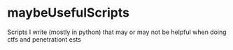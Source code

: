 # maybeUsefulScripts
Scripts I write (mostly in python) that may or may not be helpful when doing ctfs and penetrationt ests
